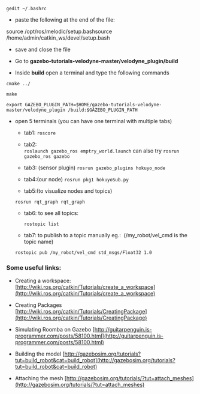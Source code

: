 ```gedit ~/.bashrc```

- paste the following at the end of the file:

source /opt/ros/melodic/setup.bashsource /home/admin/catkin_ws/devel/setup.bash

- save and close the file

- Go to **gazebo-tutorials-velodyne-master/velodyne_plugin/build**

- Inside **build** open a terminal and type the following commands

```
cmake ../

make

export GAZEBO_PLUGIN_PATH=$HOME/gazebo-tutorials-velodyne-master/velodyne_plugin /build:$GAZEBO_PLUGIN_PATH

```

- open 5 terminals (you can have one terminal with multiple tabs)

  - tab1:
    ```roscore```
    
  - tab2:  
   ```roslaunch gazebo_ros emptry_world.launch```
    can also try
    ```rosrun gazebo_ros gazebo```

  - tab3: (sensor plugin)
    ```rosrun gazebo_plugins hokuyo_node```

  - tab4:(our node)
  ```rosrun pkg1 hokuyoSub.py```

  - tab5:(to visualize nodes and topics)

   ```rosrun rqt_graph rqt_graph```

  - tab6: to see all topics:

    ```rostopic list```

  - tab7: to publish to a topic manually eg.:  (/my_robot/vel_cmd is the topic name)

   ```rostopic pub /my_robot/vel_cmd std_msgs/Float32 1.0```

### Some useful links:

- Creating a workspace:
[http://wiki.ros.org/catkin/Tutorials/create_a_workspace](http://wiki.ros.org/catkin/Tutorials/create_a_workspace)

- Creating Packages
[http://wiki.ros.org/catkin/Tutorials/CreatingPackage](http://wiki.ros.org/catkin/Tutorials/CreatingPackage)

- Simulating Roomba on Gazebo
[http://guitarpenguin.is-programmer.com/posts/58100.html](http://guitarpenguin.is-programmer.com/posts/58100.html)

- Building the model
[http://gazebosim.org/tutorials?tut=build_robot&cat=build_robot](http://gazebosim.org/tutorials?tut=build_robot&cat=build_robot)

- Attaching the mesh
[http://gazebosim.org/tutorials/?tut=attach_meshes](http://gazebosim.org/tutorials/?tut=attach_meshes)
